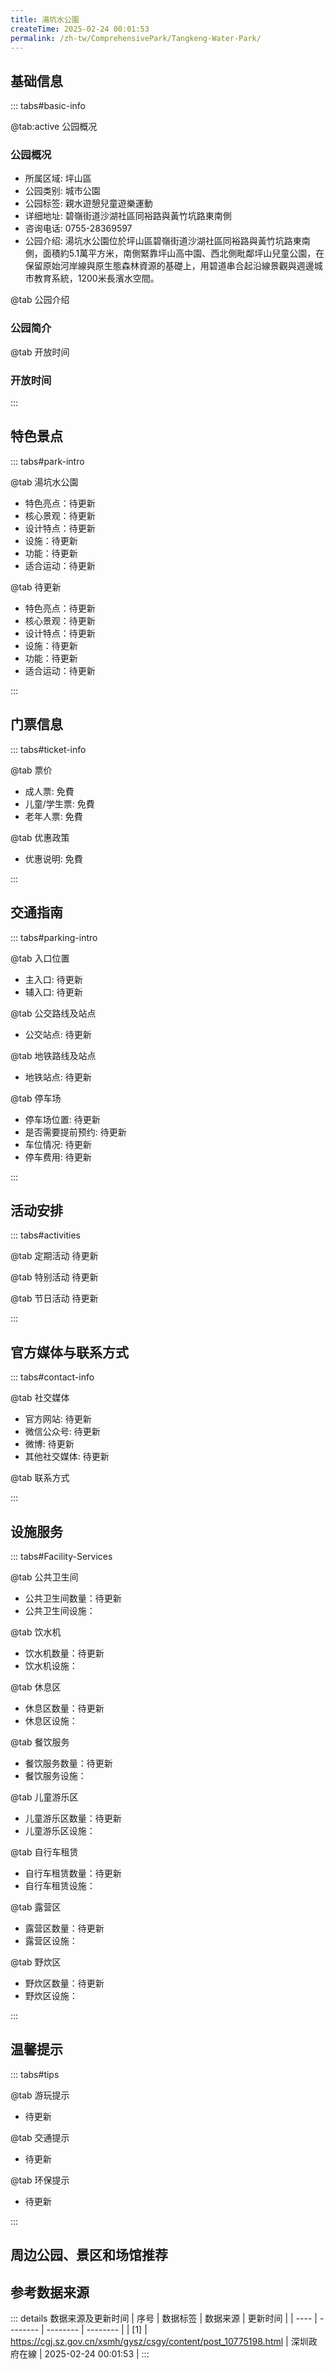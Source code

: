 ```yaml
---
title: 湯坑水公園
createTime: 2025-02-24 00:01:53
permalink: /zh-tw/ComprehensivePark/Tangkeng-Water-Park/
---
```



<script setup>
import ImageSwiper from '/.vuepress/theme/components/ImageSwiper.vue'
// 轮播图数据
const swiperItems = [
    {
                link: 'https://cgj.sz.gov.cn/img/4/4005/4005938/10775198.jpg',
                title: '湯坑水公園',
                description: '',
                author: '深圳政府在線',
                date: '2025/02/25'
                },
  {
                link: 'https://cgj.sz.gov.cn/img/4/4005/4005938/10775198.jpg',
                title: '湯坑水公園',
                description: '',
                author: '深圳政府在線',
                date: '2025/02/25'
                }
]
// 配置项
const swiperConfig = {
  height: 500,
  showInfo: true
}
</script>
<!-- 轮播图组件 -->
<ImageSwiper :items="swiperItems" :config="swiperConfig" />



## 基础信息

::: tabs#basic-info

@tab:active 公园概况
### 公园概况
- 所属区域: 坪山區
- 公园类别: 城市公園
- 公园标签: 親水遊憩兒童遊樂運動
- 详细地址: 碧嶺街道沙湖社區同裕路與黃竹坑路東南側
- 咨询电话: 0755-28369597
- 公园介绍: 湯坑水公園位於坪山區碧嶺街道沙湖社區同裕路與黃竹坑路東南側，面積約5.1萬平方米，南側緊靠坪山高中園、西北側毗鄰坪山兒童公園，在保留原始河岸線與原生態森林資源的基礎上，用碧道串合起沿線景觀與週邊城市教育系統，1200米長濱水空間。

@tab 公园介绍
### 公园简介
@tab 开放时间
### 开放时间


:::

## 特色景点

::: tabs#park-intro

@tab 湯坑水公園
<ImageCard
image="https://cgj.sz.gov.cn/images/index20230710_1.png"
    title="湯坑水公園"
    description="1200公尺長的觀景河道與沿途碧道，可觀賞享受來自原生態森林資源和河道的靜謐；荔枝林下吊床、鞦韆和休閒椅，滿足市民遊園休息、享受美好時光的需求；多套健身器材，滿足遊園時刻強身健體的需求；彎彎河道，讓孩子們在享樂在兒童的同時享受魚類。"
    date=""
    author="深圳政府在線"
/>


- 特色亮点：待更新
- 核心景观：待更新
- 设计特点：待更新
- 设施：待更新
- 功能：待更新
- 适合运动：待更新

@tab 待更新
<ImageCard
image="https://cgj.sz.gov.cn/images/index20230710_1.png"
    title="湯坑水公園"
    description="1200公尺長的觀景河道與沿途碧道，可觀賞享受來自原生態森林資源和河道的靜謐；荔枝林下吊床、鞦韆和休閒椅，滿足市民遊園休息、享受美好時光的需求；多套健身器材，滿足遊園時刻強身健體的需求；彎彎河道，讓孩子們在享樂在兒童的同時享受魚類。"
    date=""
    author="深圳政府在線"
/>


- 特色亮点：待更新
- 核心景观：待更新
- 设计特点：待更新
- 设施：待更新
- 功能：待更新
- 适合运动：待更新

:::

## 门票信息

::: tabs#ticket-info

@tab 票价
- 成人票: 免費
- 儿童/学生票: 免費
- 老年人票: 免費

@tab 优惠政策
- 优惠说明: 免費

:::

## 交通指南

::: tabs#parking-intro

@tab 入口位置
- 主入口: 待更新
- 辅入口: 待更新

@tab 公交路线及站点
- 公交站点: 待更新

@tab 地铁路线及站点
- 地铁站点: 待更新

@tab 停车场
- 停车场位置: 待更新
- 是否需要提前预约: 待更新
- 车位情况: 待更新
- 停车费用: 待更新

:::

## 活动安排

::: tabs#activities

@tab 定期活动
待更新

@tab 特别活动
待更新

@tab 节日活动
待更新

:::

## 官方媒体与联系方式

::: tabs#contact-info

@tab 社交媒体
- 官方网站: 待更新
- 微信公众号: 待更新
- 微博: 待更新
- 其他社交媒体: 待更新

@tab 联系方式

:::

## 设施服务

::: tabs#Facility-Services

@tab 公共卫生间
- 公共卫生间数量：待更新
- 公共卫生间设施：

@tab 饮水机
- 饮水机数量：待更新
- 饮水机设施：

@tab 休息区
- 休息区数量：待更新
- 休息区设施：

@tab 餐饮服务
- 餐饮服务数量：待更新
- 餐饮服务设施：

@tab 儿童游乐区
- 儿童游乐区数量：待更新
- 儿童游乐区设施：

@tab 自行车租赁
- 自行车租赁数量：待更新
- 自行车租赁设施：

@tab 露营区
- 露营区数量：待更新
- 露营区设施：

@tab 野炊区
- 野炊区数量：待更新
- 野炊区设施：

:::

## 温馨提示

::: tabs#tips

@tab 游玩提示
- 待更新

@tab 交通提示
- 待更新

@tab 环保提示
- 待更新

:::

## 周边公园、景区和场馆推荐

<CardGrid>
  <ImageCard
        image="https://cgj.sz.gov.cn/img/4/4005/4005939/10775201.jpg"
        title="禾塘山水公園"
        description="大鵬新區禾塘山水公園佔地2.3萬平方米，湖水面積3900平方米，園區擁有大鵬新區首個有聲圖書館－「山海間聆聽大鵬」喜馬拉雅有聲圖書館，大鵬新區首個城管學院－「禾憩書院」等特色景點，還有大鵬新區首個城管學院。 禾塘山水公園位於三溪河上游，過去曾是一片雜草叢生的荒地。大鵬新區依照「一河一景」建設理念，將「禾塘山水」打造成三"
        href="/zh-tw/ComprehensivePark/Hetang-Landscape-Park/"
        author="深圳政府在線"
        date="2025/01/02"
      />
      <ImageCard
        image="https://cgj.sz.gov.cn/img/4/4005/4005939/10775201.jpg"
        title="禾塘山水公園"
        description="大鵬新區禾塘山水公園佔地2.3萬平方米，湖水面積3900平方米，園區擁有大鵬新區首個有聲圖書館－「山海間聆聽大鵬」喜馬拉雅有聲圖書館，大鵬新區首個城管學院－「禾憩書院」等特色景點，還有大鵬新區首個城管學院。 禾塘山水公園位於三溪河上游，過去曾是一片雜草叢生的荒地。大鵬新區依照「一河一景」建設理念，將「禾塘山水」打造成三"
        href="/zh-tw/ComprehensivePark/Hetang-Landscape-Park/"
        author="深圳政府在線"
        date="2025/01/02"
      />
    </CardGrid>


## 参考数据来源

::: details 数据来源及更新时间
| 序号 | 数据标签 | 数据来源 | 更新时间 |
| ---- | -------- | -------- | -------- |
| [1] | https://cgj.sz.gov.cn/xsmh/gysz/csgy/content/post_10775198.html | 深圳政府在線 | 2025-02-24 00:01:53 |
:::


